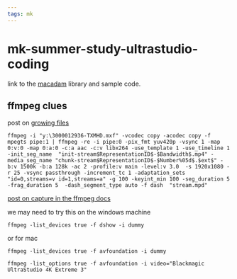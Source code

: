 ```yaml
---
tags: mk
---
```



# mk-summer-study-ultrastudio-coding

link to the [macadam](https://github.com/Streampunk/macadam) library and sample code.

## ffmpeg clues


post on [growing files](https://stackoverflow.com/questions/64243094/ffmpeg-growing-input-files)

```
ffmpeg -i "y:\3000012936-TXMHD.mxf" -vcodec copy -acodec copy -f mpegts pipe:1 | ffmpeg -re -i pipe:0 -pix_fmt yuv420p -vsync 1 -map 0:v:0 -map 0:a:0 -c:a aac -c:v libx264 -use_template 1 -use_timeline 1 -init_seg_name  "init-stream$RepresentationID$-$Bandwidth$.mp4" -media_seg_name "chunk-stream$RepresentationID$-$Number%05d$.$ext$" -b:v 1500k -b:a 128k -ac 2 -profile:v main -level:v 3.0  -s 1920x1080 -r 25 -vsync passthrough -increment_tc 1 -adaptation_sets "id=0,streams=v id=1,streams=a" -g 100 -keyint_min 100 -seg_duration 5 -frag_duration 5  -dash_segment_type auto -f dash  "stream.mpd"
```

[post on capture in the ffmpeg docs](https://trac.ffmpeg.org/wiki/Capture/Blackmagic)

we may need to try this on the windows machine

```
ffmpeg -list_devices true -f dshow -i dummy
```

or for mac

```
ffmpeg -list_devices true -f avfoundation -i dummy
```

```
ffmpeg -list_options true -f avfoundation -i video="Blackmagic UltraStudio 4K Extreme 3"
```

